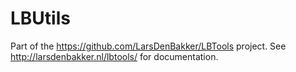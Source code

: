 # LBUtils
Part of the https://github.com/LarsDenBakker/LBTools project. See http://larsdenbakker.nl/lbtools/ for documentation.
